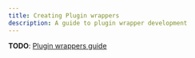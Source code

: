 ```yaml
---
title: Creating Plugin wrappers
description: A guide to plugin wrapper development
---
```


**TODO**: [Plugin wrappers guide](https://docs.polywrap.io/quick-start/create-plugin-wrappers/create-js-plugin)
